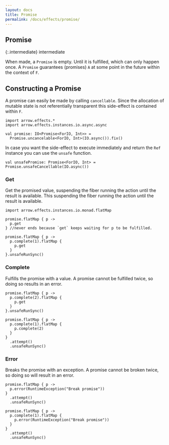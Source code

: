 ```yaml
---
layout: docs
title: Promise
permalink: /docs/effects/promise/
---
```


## Promise

{:.intermediate}
intermediate

When made, a `Promise` is empty. Until it is fulfilled, which can only happen once.
A `Promise` guarantees (promises) `A` at some point in the future within the context of `F`.

## Constructing a Promise

A promise can easily be made by calling `cancellable`.
Since the allocation of mutable state is not referentially transparent this side-effect is contained within `F`.

```kotlin:ank:silent
import arrow.effects.*
import arrow.effects.instances.io.async.async

val promise: IO<Promise<ForIO, Int>> =
  Promise.uncancelable<ForIO, Int>(IO.async()).fix()
```

In case you want the side-effect to execute immediately and return the `Ref` instance you can use the `unsafe` function.

```kotlin:ank:silent
val unsafePromise: Promise<ForIO, Int> = Promise.unsafeCancellable(IO.async())
```

### Get

Get the promised value, suspending the fiber running the action until the result is available.
This suspending the fiber running the action until the result is available.

```kotlin:ank:silent
import arrow.effects.instances.io.monad.flatMap

promise.flatMap { p ->
  p.get
} //never ends because `get` keeps waiting for p to be fulfilled.
```

```kotlin:ank
promise.flatMap { p ->
  p.complete(1).flatMap {
    p.get
  }
}.unsafeRunSync()
```

### Complete

Fulfills the promise with a value. A promise cannot be fulfilled twice, so doing so results in an error.

```kotlin:ank
promise.flatMap { p ->
  p.complete(2).flatMap {
    p.get
  }
}.unsafeRunSync()
```

```kotlin:ank
promise.flatMap { p ->
  p.complete(1).flatMap {
    p.complete(2)
  }
}
  .attempt()
  .unsafeRunSync()
```

### Error

Breaks the promise with an exception. A promise cannot be broken twice, so doing so will result in an error.

```kotlin:ank
promise.flatMap { p ->
  p.error(RuntimeException("Break promise"))
}
  .attempt()
  .unsafeRunSync()
```

```kotlin:ank
promise.flatMap { p ->
  p.complete(1).flatMap {
    p.error(RuntimeException("Break promise"))
  }
}
  .attempt()
  .unsafeRunSync()
```